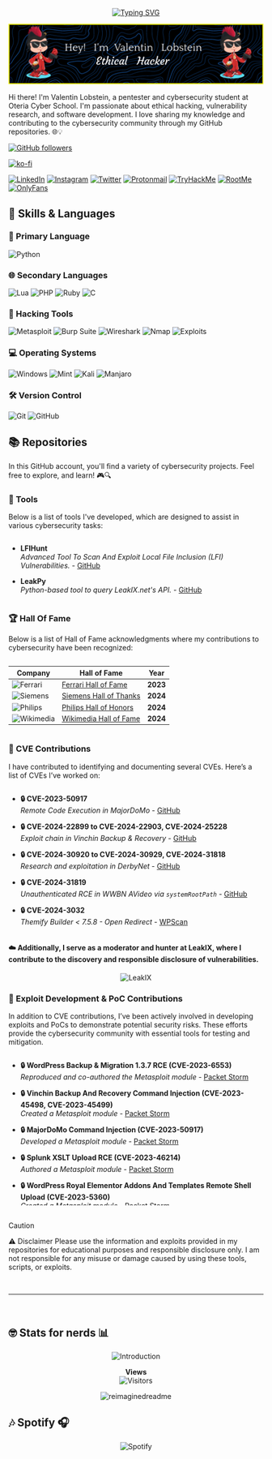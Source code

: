 <p align='center'>
   <a href="https://git.io/typing-svg">
     <img src="https://readme-typing-svg.demolab.com?font=Bungee+Tint&size=150&center=true&duration=3000&pause=1000&width=2300&height=300&lines=Welcome+to+my+GitHub" alt="Typing SVG" />
   </a> 
</p>

![](./github-header-image.png)

<!-- 
🥚🎉 Congratulations! You found the hidden Easter egg! 🎉🥚

Here's a secret message just for you:
"Always be curious and never stop learning!"

If you want to share that you found the Easter egg, tweet me @Chocapikk_!
-->

Hi there! I'm Valentin Lobstein, a pentester and cybersecurity student at Oteria Cyber School. I'm passionate about ethical hacking, vulnerability research, and software development. I love sharing my knowledge and contributing to the cybersecurity community through my GitHub repositories. 🌐💡

[![GitHub followers](https://img.shields.io/github/followers/Chocapikk?style=social)](https://github.com/Chocapikk)

[![ko-fi](https://az743702.vo.msecnd.net/cdn/kofi3.png?v=0)](https://ko-fi.com/Chocapikk)

<p align="center">
  
[![LinkedIn](https://img.shields.io/badge/LinkedIn-%230077B5.svg?&style=for-the-badge&logo=linkedin&logoColor=white)](https://www.linkedin.com/in/valentin-l1337/)
[![Instagram](https://img.shields.io/badge/Instagram-%23E4405F.svg?&style=for-the-badge&logo=instagram&logoColor=white)](https://www.instagram.com/ch0c4p1kk/)
[![Twitter](https://img.shields.io/badge/Twitter-%23000000.svg?&style=for-the-badge&logo=x&logoColor=white)](https://www.twitter.com/Chocapikk_)
[![Protonmail](https://img.shields.io/badge/Protonmail-%23640c8a.svg?&style=for-the-badge&logo=protonmail&logoColor=white)](mailto:balgogan@protonmail.com)
[![TryHackMe](https://img.shields.io/badge/TryHackMe-%230b0557.svg?&style=for-the-badge&logo=tryhackme&logoColor=white)](https://tryhackme.com/p/Chocapik)
[![RootMe](https://img.shields.io/badge/RootMe-%2313ad05.svg?&style=for-the-badge&logo=rootme&logoColor=white)](https://root-me.org/Chocapikk)
[![OnlyFans](https://img.shields.io/badge/OnlyFans-%231877F2.svg?&style=for-the-badge&logo=onlyfans&logoColor=white)](https://www.youtube.com/watch?v=dQw4w9WgXcQ)

</p>


## 🧰 Skills & Languages

### 🚀 Primary Language

![Python](https://img.shields.io/badge/Python-%233776AB.svg?&style=for-the-badge&logo=python&logoColor=white)

### 🌐 Secondary Languages

![Lua](https://img.shields.io/badge/Lua-%232C2D72.svg?&style=for-the-badge&logo=lua&logoColor=white)
![PHP](https://img.shields.io/badge/PHP-%23777BB4.svg?&style=for-the-badge&logo=php&logoColor=white)
![Ruby](https://img.shields.io/badge/Ruby-%23CC342D.svg?&style=for-the-badge&logo=ruby&logoColor=white)
![C](https://img.shields.io/badge/C-%23A8B9CC.svg?&style=for-the-badge&logo=c&logoColor=white)

### 🔧 Hacking Tools

![Metasploit](https://img.shields.io/badge/Metasploit-%23000000.svg?&style=for-the-badge&logo=metasploit&logoColor=blue)
![Burp Suite](https://img.shields.io/badge/Burp_Suite-%23ff7b00.svg?&style=for-the-badge&logo=burp-suite&logoColor=white)
![Wireshark](https://img.shields.io/badge/Wireshark-%236671AB.svg?&style=for-the-badge&logo=wireshark&logoColor=white)
![Nmap](https://img.shields.io/badge/Nmap-%23000000.svg?&style=for-the-badge&logo=nmap&logoColor=green)
![Exploits](https://img.shields.io/badge/My%20Own%20Exploits-%23FF4500.svg?&style=for-the-badge&logo=security&logoColor=white)

### 💻 Operating Systems

![Windows](https://img.shields.io/badge/Windows-10,%2011-%230078D6.svg?&style=for-the-badge&logo=windows&logoColor=white)
![Mint](https://img.shields.io/badge/Linux-Mint-%286BE43.svg?&style=for-the-badge&logo=linuxmint&logoColor=white)
![Kali](https://img.shields.io/badge/Kali-%2300c8ff.svg?&style=for-the-badge&logo=kalilinux&logoColor=white)
![Manjaro](https://img.shields.io/badge/Manjaro-%2334be5b.svg?&style=for-the-badge&logo=manjaro&logoColor=white)

### 🛠️ Version Control

![Git](https://img.shields.io/badge/Git-%23F05032.svg?&style=for-the-badge&logo=git&logoColor=white)
![GitHub](https://img.shields.io/badge/GitHub-%23181717.svg?&style=for-the-badge&logo=github&logoColor=white)


## 📚 Repositories

In this GitHub account, you'll find a variety of cybersecurity projects. Feel free to explore, and learn! 🎮🔍

### 📁 Tools

Below is a list of tools I've developed, which are designed to assist in various cybersecurity tasks:

<div style="max-height: 200px; overflow-y: auto; padding-right: 10px;">

- **LFIHunt**  
  *Advanced Tool To Scan And Exploit Local File Inclusion (LFI) Vulnerabilities.* - [GitHub](https://github.com/Chocapikk/LFIHunt)

- **LeakPy**  
  *Python-based tool to query LeakIX.net's API.* - [GitHub](https://github.com/Chocapikk/LeakPy)

</div>


### 🏆 Hall Of Fame

Below is a list of Hall of Fame acknowledgments where my contributions to cybersecurity have been recognized:

<div style="max-height: 200px; overflow-y: auto;">

| Company | Hall of Fame | Year |
|---------|--------------|------|
| ![Ferrari](https://img.shields.io/badge/-Ferrari-red?style=plastic&logo=ferrari&logoColor=white) | [Ferrari Hall of Fame](https://www.ferrari.com/fr-FR/hall-of-fame-responsible-disclosure-programme) | **2023** |
| ![Siemens](https://img.shields.io/badge/-Siemens-blue?style=plastic&logo=siemens&logoColor=white) | [Siemens Hall of Thanks](https://www.siemens.com/global/en/products/services/cert/hall-of-thanks.html) | **2024** |
| ![Philips](https://img.shields.io/badge/-Philips-blue?style=plastic&logo=philips&logoColor=white) | [Philips Hall of Honors](https://www.philips.com/a-w/security/coordinated-vulnerability-disclosure/hall-of-honors.html) | **2024** |
| ![Wikimedia](https://img.shields.io/badge/-Wikimedia-black?style=plastic&logo=wikipedia&logoColor=white) | [Wikimedia Hall of Fame](https://security.wikimedia.org/hall-of-fame/) | **2024** |

</div>


### 🚨 CVE Contributions

I have contributed to identifying and documenting several CVEs. Here’s a list of CVEs I’ve worked on:

<div style="max-height: 300px; overflow-y: auto; padding-right: 10px;">

- **🔒 CVE-2023-50917**  
  *Remote Code Execution in MajorDoMo* - [GitHub](https://github.com/Chocapikk/CVE-2023-50917)

- **🔒 CVE-2024-22899 to CVE-2024-22903, CVE-2024-25228**  
  *Exploit chain in Vinchin Backup & Recovery* - [GitHub](https://github.com/Chocapikk/CVE-2024-22899-to-22903-ExploitChain)

- **🔒 CVE-2024-30920 to CVE-2024-30929, CVE-2024-31818**  
  *Research and exploitation in DerbyNet* - [GitHub](https://github.com/Chocapikk/derbynet-research)

- **🔒 CVE-2024-31819**  
  *Unauthenticated RCE in WWBN AVideo via `systemRootPath`* - [GitHub](https://github.com/Chocapikk/CVE-2024-31819)

- **🔒 CVE-2024-3032**  
  *Themify Builder < 7.5.8 - Open Redirect* - [WPScan](https://wpscan.com/vulnerability/d130a60c-c36b-4994-9b0e-e52cd7f99387/)

</div>


#### ☁️ Additionally, I serve as a moderator and hunter at LeakIX, where I contribute to the discovery and responsible disclosure of vulnerabilities.

<p align="center">
  <img src="https://leakix.net/public/img/logoleakix-v2.png" alt="LeakIX" width="500px">
</p>



### 🚨 Exploit Development & PoC Contributions

In addition to CVE contributions, I’ve been actively involved in developing exploits and PoCs to demonstrate potential security risks. These efforts provide the cybersecurity community with essential tools for testing and mitigation.

<div style="max-height: 300px; overflow-y: auto; padding-right: 10px;">

- **🔒 WordPress Backup & Migration 1.3.7 RCE (CVE-2023-6553)**  
  *Reproduced and co-authored the Metasploit module* - [Packet Storm](https://packetstormsecurity.com/files/176638/WordPress-Backup-Migration-1.3.7-Remote-Command-Execution.html)

- **🔒 Vinchin Backup And Recovery Command Injection (CVE-2023-45498, CVE-2023-45499)**  
  *Created a Metasploit module* - [Packet Storm](https://packetstormsecurity.com/files/176289/Vinchin-Backup-And-Recovery-Command-Injection.html)

- **🔒 MajorDoMo Command Injection (CVE-2023-50917)**  
  *Developed a Metasploit module* - [Packet Storm](https://packetstormsecurity.com/files/176669/MajorDoMo-Command-Injection.html)

- **🔒 Splunk XSLT Upload RCE (CVE-2023-46214)**  
  *Authored a Metasploit module* - [Packet Storm](https://packetstormsecurity.com/files/176154/Splunk-XSLT-Upload-Remote-Code-Execution.html)

- **🔒 WordPress Royal Elementor Addons And Templates Remote Shell Upload (CVE-2023-5360)**  
  *Created a Metasploit module* - [Packet Storm](https://packetstormsecurity.com/files/175992/WordPress-Royal-Elementor-Addons-And-Templates-Remote-Shell-Upload.html)

- **🔒 Extensive VC Addons for WPBakery Page Builder < 1.9.1 Unauthenticated RCE (CVE-2023-0159)**  
  *Reported LFI to RCE escalation* - [WPScan](https://wpscan.com/vulnerability/239ea870-66e5-4754-952e-74d4dd60b809/)

- **🔒 Bricks Builder Theme 1.9.6 Remote Code Execution (CVE-2024-25600) PoC Reproduction**  
  *Reproduced PoC based on snicco's research and developed a Metasploit module* - [GitHub](https://github.com/Chocapikk/CVE-2024-25600)  
  *Also published on Packet Storm* - [Packet Storm](https://packetstormsecurity.com/files/177801/WordPress-Bricks-Builder-Theme-1.9.6-Remote-Code-Execution.html)

- **🔒 Unauthenticated RCE in WWBN AVideo (CVE-2024-31819)**  
  *Developed a Metasploit module* - [Packet Storm](https://packetstormsecurity.com/files/178659/AVideo-WWBNIndex-Plugin-Unauthenticated-Remote-Code-Execution.html)

- **🔒 WordPress Hash Form 1.1.0 Remote Code Execution (CVE-2024-5084)**  
  *Developed a Metasploit module* - [Packet Storm](https://packetstormsecurity.com/files/178929/WordPress-Hash-Form-1.1.0-Remote-Code-Execution.html)

- **🔒 SPIP 4.2.12 Remote Code Execution (CVE-2024-7954)**  
  *Developed a Metasploit module* - [Packet Storm](https://packetstormsecurity.com/files/180333/SPIP-4.2.12-Remote-Code-Execution.html)

</div>



</br>

> [!CAUTION]
> ⚠️ Disclaimer
> Please use the information and exploits provided in my repositories for educational purposes and responsible disclosure only. I am not responsible for any misuse or damage caused by using these tools, scripts, or exploits.

</br>

---

</br>

## 🤓 Stats for nerds 📊

<p align="center">
  <img src="https://readme-typing-svg.herokuapp.com?font=JetBrains+Mono&duration=2000&color=00FF00&center=true&vCenter=true&lines=root@fbi.gov:~%23" alt="Introduction">
</p>

<p align="center">
  <strong>Views</strong>
  <br>
  <img src="https://profile-counter.glitch.me/Chocapikk/count.svg" alt="Visitors">
</p>

<p align="center">
  <img src="https://myreadme.vercel.app/api/embed/Chocapikk?panels=userstatistics,toprepositories,toplanguages,commitgraph" alt="reimaginedreadme">
</p>

## 🎶 Spotify 🎧

<p align="center">
  <img src="https://spotify-recently-played-readme.vercel.app/api?user=oo9aiy0bxg2zdatiwj3enp2pa&count=6" alt="Spotify">
</p>
